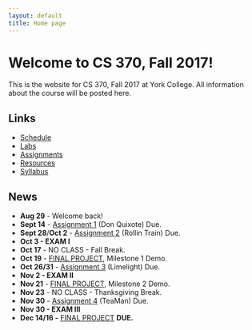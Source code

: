 ```yaml
---
layout: default
title: Home page
---
```


# Welcome to CS 370, Fall 2017!

This is the website for CS 370, Fall 2017 at York College.
All information about the course will be posted here.

## Links

* [Schedule](schedule/index.html)
* [Labs](labs/index.html)
* [Assignments](assign/index.html)
* [Resources](resources.html)
* [Syllabus](syllabus.html)

## News

* **Aug 29** - Welcome back!
* **Sept 14** - [Assignment 1](assign/assign01.html)  (Don Quixote) Due.
* **Sept 28**/**Oct 2** - [Assignment 2](assign/assign02.html) (Rollin Train) Due.
* **Oct 3 - EXAM I**
* **Oct 17** - NO CLASS - Fall Break.
* **Oct 19** - [FINAL PROJECT](assign/project.html), Milestone 1 Demo.
* **Oct 26/31** - [Assignment 3](assign/assign03.html) (Limelight) Due.
* **Nov 2 - EXAM II**
* **Nov 21** - [FINAL PROJECT](assign/project.html), Milestone 2 Demo.
* **Nov 23** - NO CLASS - Thanksgiving Break.
* **Nov 30** - [Assignment 4](assign/assign04.html) (TeaMan) Due.
* **Nov 30 - EXAM III**
* **Dec 14/16 -** [FINAL PROJECT](assign/project.html) **DUE.**
  
<!--
* **Sept 6 - NO CLASS**
* **UPDATE** **Sept 15** - Assignment 1 (Don Quixote) Due.
* **Sept 29 - EXAM I**
* **UPDATE** **Oct 3** - Assignment 2 (Rollin Train) Due.
* **Oct 18** - NO CLASS - Fall Break.
* **Oct 27/Nov 1** - Assignment 3 (Limelight) Due.
* **Nov 3 - EXAM II**
* **Nov 22** - FINAL PROJECT, Milestone 2 Demo.
* **Nov 24** - NO CLASS - Thanksgiving Break.
* **Dec 1** - Assignment 4 (TeaMan) Due.
* **Dec 1 - EXAM III**
-->
